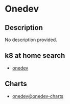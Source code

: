 # Onedev

## Description

No description provided.

## k8 at home search

- [onedev](https://nanne.dev/k8s-at-home-search/#/onedev)

## Charts

- [onedev@onedev-charts](https://dl.cloudsmith.io/public/onedev/onedev/helm/charts/)
